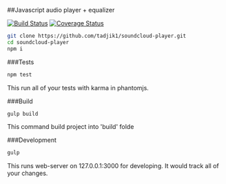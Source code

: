 ##Javascript audio player + equalizer

[![Build Status](https://travis-ci.org/tadjik1/soundcloud-player.svg?branch=master)](https://travis-ci.org/tadjik1/soundcloud-player)
[![Coverage Status](https://coveralls.io/repos/tadjik1/soundcloud-player/badge.svg)](https://coveralls.io/r/tadjik1/soundcloud-player)

```bash
git clone https://github.com/tadjik1/soundcloud-player.git
cd soundcloud-player
npm i
```

###Tests
```bash
npm test
```
This run all of your tests with karma in phantomjs.

###Build
```bash
gulp build
```
This command build project into 'build' folde

###Development
```bash
gulp
```
This runs web-server on 127.0.0.1:3000 for developing. It would track all of your changes.
